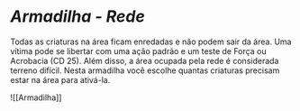 # *Armadilha - Rede*

Todas as criaturas na área ficam enredadas e não podem sair da área. Uma vítima pode se libertar com uma ação padrão e um teste de Força ou Acrobacia (CD 25). Além disso, a área ocupada pela rede é considerada terreno difícil. Nesta armadilha você escolhe quantas criaturas precisam estar na área para ativá-la.

![[Armadilha]]